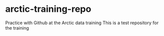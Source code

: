# arctic-training-repo
Practice with Github at the Arctic data training
This is a test repository for the training
